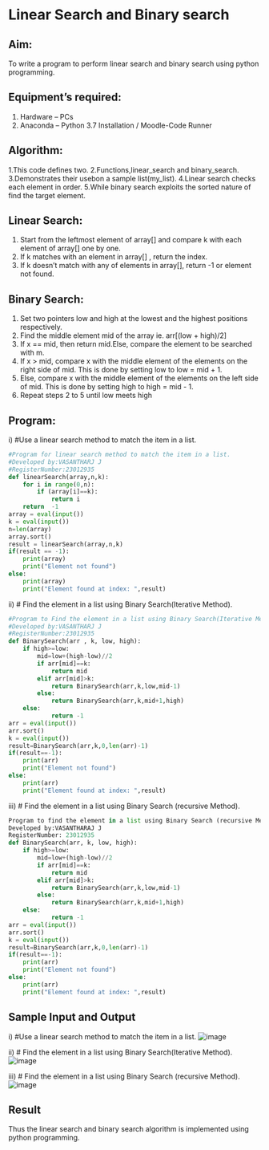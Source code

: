 # Linear Search and Binary search
## Aim:
To write a program to perform linear search and binary search using python programming.
## Equipment’s required:
1.	Hardware – PCs
2.	Anaconda – Python 3.7 Installation / Moodle-Code Runner
## Algorithm:
1.This code defines two.
2.Functions,linear_search and binary_search.
3.Demonstrates their usebon a sample list(my_list).
4.Linear search checks each element in order.
5.While binary search exploits the sorted nature of find the target element.
## Linear Search:
1.	Start from the leftmost element of array[] and compare k with each element of array[] one by one.
2.	If k matches with an element in array[] , return the index.
3.	If k doesn’t match with any of elements in array[], return -1 or element not found.
## Binary Search:
1.	Set two pointers low and high at the lowest and the highest positions respectively.
2.	Find the middle element mid of the array ie. arr[(low + high)/2]
3.	If x == mid, then return mid.Else, compare the element to be searched with m.
4.	If x > mid, compare x with the middle element of the elements on the right side of mid. This is done by setting low to low = mid + 1.
5.	Else, compare x with the middle element of the elements on the left side of mid. This is done by setting high to high = mid - 1.
6.	Repeat steps 2 to 5 until low meets high
## Program:
i)	#Use a linear search method to match the item in a list.
```python
#Program for linear search method to match the item in a list.
#Developed by:VASANTHARJ J
#RegisterNumber:23012935
def linearSearch(array,n,k):
    for i in range(0,n):
        if (array[i]==k):
            return i
    return  -1
array = eval(input())
k = eval(input())
n=len(array)
array.sort()
result = linearSearch(array,n,k)
if(result == -1):
    print(array)
    print("Element not found")
else:
    print(array)
    print("Element found at index: ",result)
```
ii)	# Find the element in a list using Binary Search(Iterative Method).
```python
#Program to Find the element in a list using Binary Search(Iterative Method).
#Developed by:VASANTHARJ J
#RegisterNumber:23012935
def BinarySearch(arr , k, low, high):
    if high>=low:
        mid=low+(high-low)//2
        if arr[mid]==k:
            return mid
        elif arr[mid]>k:
            return BinarySearch(arr,k,low,mid-1)
        else:
            return BinarySearch(arr,k,mid+1,high)
    else:
            return -1
arr = eval(input())
arr.sort()
k = eval(input())
result=BinarySearch(arr,k,0,len(arr)-1)
if(result==-1):
    print(arr)
    print("Element not found")
else:
    print(arr)
    print("Element found at index: ",result)
```
iii)	# Find the element in a list using Binary Search (recursive Method).
```python
Program to find the element in a list using Binary Search (recursive Method).
Developed by:VASANTHARAJ J
RegisterNumber: 23012935
def BinarySearch(arr, k, low, high):
    if high>=low:
        mid=low+(high-low)//2
        if arr[mid]==k:
            return mid
        elif arr[mid]>k:
            return BinarySearch(arr,k,low,mid-1)
        else:
            return BinarySearch(arr,k,mid+1,high)
    else:
            return -1
arr = eval(input())
arr.sort()
k = eval(input())
result=BinarySearch(arr,k,0,len(arr)-1)
if(result==-1):
    print(arr)
    print("Element not found")
else:
    print(arr)
    print("Element found at index: ",result)
```
## Sample Input and Output
i)	#Use a linear search method to match the item in a list.
![image](https://github.com/Vasanth2k4/Search-Algorithm/assets/147139769/f1b869d1-a5df-43ea-a528-8e2e513a1a25)

ii)	# Find the element in a list using Binary Search(Iterative Method).
![image](https://github.com/Vasanth2k4/Search-Algorithm/assets/147139769/f0d83f1a-751e-43a9-a83a-84004c4b1566)

iii)	# Find the element in a list using Binary Search (recursive Method).
![image](https://github.com/Vasanth2k4/Search-Algorithm/assets/147139769/d23f32ae-e811-45a1-ad13-c200721b3260)

## Result
Thus the linear search and binary search algorithm is implemented using python programming.
